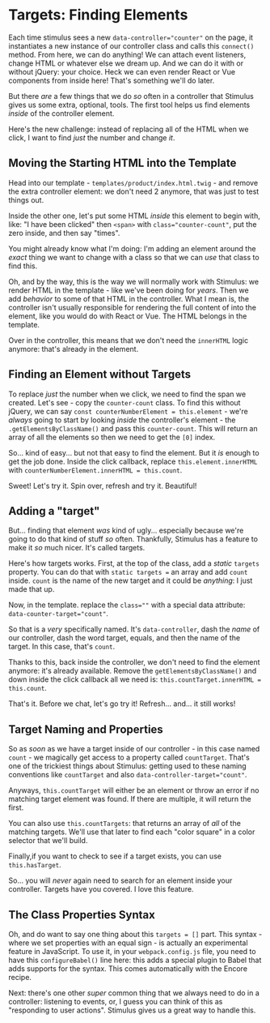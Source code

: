# Targets: Finding Elements

Each time stimulus sees a new `data-controller="counter"` on the page, it
instantiates a new instance of our controller class and calls this `connect()` method.
From here, we can do anything! We can attach event listeners, change HTML or whatever
else we dream up. And we can do it with or without jQuery: your choice. Heck we
can even render React or Vue components from inside here! That's something we'll
do later.

But there *are* a few things that we do *so* often in a controller that Stimulus
gives us some extra, optional, tools. The first tool helps us find elements
*inside* of the controller element.

Here's the new challenge: instead of replacing all of the HTML when we click, I
want to find *just* the number and change *it*.

## Moving the Starting HTML into the Template

Head into our template - `templates/product/index.html.twig` - and remove the
extra controller element: we don't need 2 anymore, that was just to test things out.

Inside the other one, let's put some HTML *inside* this element to begin with,
like: "I have been clicked" then `<span>` with `class="counter-count"`, put the
zero inside, and then say "times".

You might already know what I'm doing: I'm adding an element around the *exact*
thing we want to change with a class so that we can *use* that class to find this.

Oh, and by the way, this is the way we will normally work with Stimulus: we render
HTML in the template - like we've been doing for *years*. Then we add *behavior*
to some of that HTML in the controller. What I mean is, the controller isn't
usually responsible for rendering the full content of into the element, like you
would do with React or Vue. The HTML belongs in the template.

Over in the controller, this means that we don't need the `innerHTML` logic anymore:
that's already in the element.

## Finding an Element without Targets

To replace *just* the number when we click, we need to find the span we created.
Let's see - copy the `counter-count` class. To find this without jQuery, we can
say `const counterNumberElement = this.element` - we're *always* going to start
by looking *inside* the controller's element - the `.getElementsByClassName()`
and pass this `counter-count`. This will return an array of all the elements so
then we need to get the `[0]` index.

So... kind of easy... but not that easy to find the element. But it *is* enough
to get the job done. Inside the click callback, replace `this.element.innerHTML`
with `counterNumberElement.innerHTML = this.count`.

Sweet! Let's try it. Spin over, refresh and try it. Beautiful!

## Adding a "target"

But... finding that element *was* kind of ugly... especially because we're going
to do that kind of stuff *so* often. Thankfully, Stimulus has a feature to make
it *so* much nicer. It's called targets.

Here's how targets works. First, at the top of the class, add a *static* `targets`
property. You can do that with `static targets =` an array and add `count` inside.
`count` is the name of the new target and it could be *anything*: I just made that
up.

Now, in the template. replace the `class=""` with a special data attribute:
`data-counter-target="count"`.

So that is a *very* specifically named. It's `data-controller`, dash the *name*
of our controller, dash the word target, equals, and then the name of the target.
In this case, that's `count`.

Thanks to this, back inside the controller, we don't need to find the element
anymore: it's already available. Remove the `getElementsByClassName()` and down
inside the click callback all we need is: `this.countTarget.innerHTML = this.count`.

That's it. Before we chat, let's go try it! Refresh... and... it still works!

## Target Naming and Properties

So as *soon* as we have a target inside of our controller - in this case named
`count` - we magically get access to a property called `countTarget`. That's one
of the trickiest things about Stimulus: getting used to these naming conventions
like `countTarget` and also `data-controller-target="count"`.

Anyways, `this.countTarget` will either be an element or throw an error if no
matching target element was found. If there are multiple, it will return the first.

You can also use `this.countTargets`: that returns an array of *all* of the matching
targets. We'll use that later to find each "color square" in a color selector that
we'll build.

Finally,if you want to check to see if a target exists, you can use `this.hasTarget`.

So... you will *never* again need to search for an element inside your controller.
Targets have you covered. I love this feature.

## The Class Properties Syntax

Oh, and do want to say one thing about this `targets = []` part. This syntax -
where we set properties with an equal sign - is actually an experimental feature
in JavaScript. To use it, in your `webpack.config.js` file, you need to have this
`configureBabel()` line here: this adds a special plugin to Babel that adds
supports for the syntax. This comes automatically with the Encore recipe.

Next: there's one other *super* common thing that we always need to do in a
controller: listening to events, or, I guess you can think of this as "responding
to user actions". Stimulus gives us a great way to handle this.
